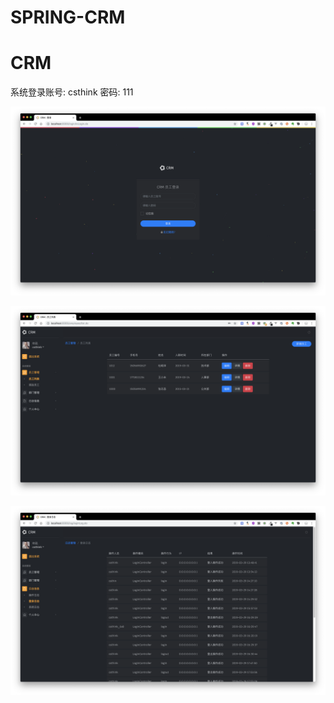 # SPRING-CRM

# CRM
系统登录账号: csthink 密码: 111


![toLogin](SPRING-WEB/src/main/webapp/image/shortcut/login.png)


![employee](SPRING-WEB/src/main/webapp/image/shortcut/employee.png)


![log](SPRING-WEB/src/main/webapp/image/shortcut/log.png)

